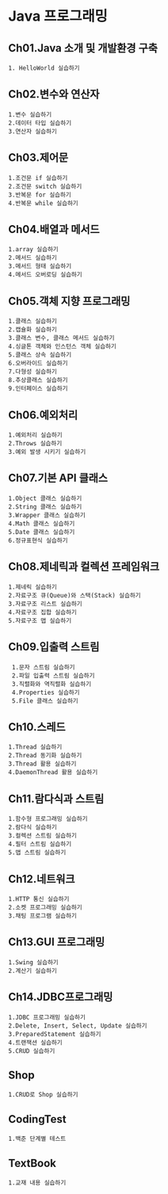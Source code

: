 # Java 프로그래밍

## Ch01.Java 소개 및 개발환경 구축

    1. HelloWorld 실습하기

## Ch02.변수와 연산자

    1.변수 실습하기
    2.데이터 타입 실습하기
    3.연산자 실습하기

## Ch03.제어문

    1.조건문 if 실습하기
    2.조건문 switch 실습하기
    3.반복문 for 실습하기
    4.반복문 while 실습하기

## Ch04.배열과 메서드

    1.array 실습하기
    2.메서드 실습하기
    3.메서드 형태 실습하기
    4.메서드 오버로딩 실습하기

## Ch05.객체 지향 프로그래밍

    1.클래스 실습하기
    2.캡슐화 실습하기
    3.클래스 변수, 클래스 메서드 실습하기
    4.싱글톤 객체와 인스턴스 객체 실습하기
    5.클래스 상속 실습하기
    6.오버라이드 실습하기
    7.다형성 실습하기
    8.추상클래스 실습하기
    9.인터페이스 실습하기

## Ch06.예외처리

    1.예외처리 실습하기
    2.Throws 실습하기
    3.예외 발생 시키기 실습하기

## Ch07.기본 API 클래스

    1.Object 클래스 실습하기
    2.String 클래스 실습하기
    3.Wrapper 클래스 실습하기
    4.Math 클래스 실습하기
    5.Date 클래스 실습하기
    6.정규표현식 실습하기

## Ch08.제네릭과 컬렉션 프레임워크

    1.제네릭 실습하기
    2.자료구조 큐(Queue)와 스택(Stack) 실습하기
    3.자료구조 리스트 실습하기
    4.자료구조 집합 실습하기
    5.자료구조 맵 실습하기

## Ch09.입출력 스트림

     1.문자 스트림 실습하기
     2.파일 입출력 스트림 실습하기
     3.직렬화와 역직렬화 실습하기
     4.Properties 실습하기
     5.File 클래스 실습하기

## Ch10.스레드

    1.Thread 실습하기
    2.Thread 동기화 실습하기
    3.Thread 활용 실습하기
    4.DaemonThread 활용 실습하기

## Ch11.람다식과 스트림

    1.함수형 프로그래밍 실습하기
    2.람다식 실습하기
    3.컬렉션 스트림 실습하기
    4.필터 스트림 실습하기
    5.맵 스트림 실습하기

## Ch12.네트워크

    1.HTTP 통신 실습하기
    2.소켓 프로그래밍 실습하기
    3.채팅 프로그램 실습하기

## Ch13.GUI 프로그래밍

    1.Swing 실습하기
    2.계산기 실습하기

## Ch14.JDBC프로그래밍

    1.JDBC 프로그래밍 실습하기
    2.Delete, Insert, Select, Update 실습하기
    3.PreparedStatement 실습하기
    4.트랜잭션 실습하기
    5.CRUD 실습하기

## Shop

    1.CRUD로 Shop 실습하기

## CodingTest

    1.백준 단계별 테스트

## TextBook

    1.교재 내용 실습하기
